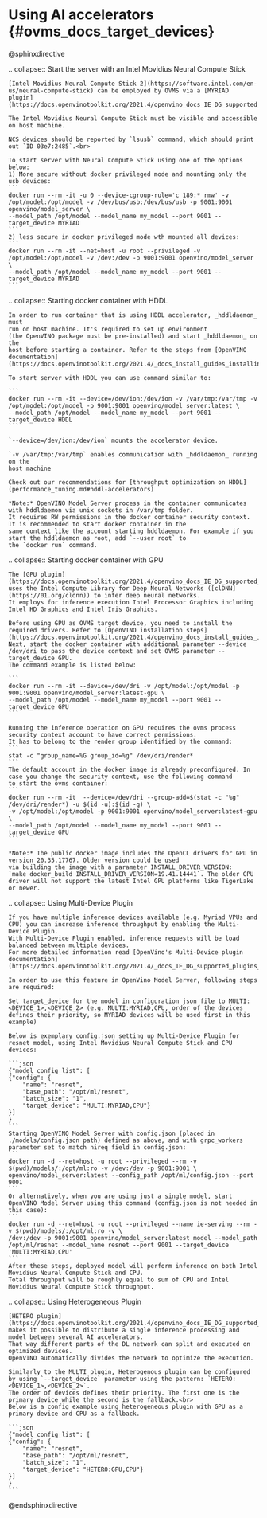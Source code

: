 # Using AI accelerators {#ovms_docs_target_devices}

@sphinxdirective

.. collapse:: Start the server with an Intel Movidius Neural Compute Stick

    [Intel Movidius Neural Compute Stick 2](https://software.intel.com/en-us/neural-compute-stick) can be employed by OVMS via a [MYRIAD
    plugin](https://docs.openvinotoolkit.org/2021.4/openvino_docs_IE_DG_supported_plugins_MYRIAD.html). 

    The Intel Movidius Neural Compute Stick must be visible and accessible on host machine. 

    NCS devices should be reported by `lsusb` command, which should print out `ID 03e7:2485`.<br>

    To start server with Neural Compute Stick using one of the options below:
    1) More secure without docker privileged mode and mounting only the usb devices:
    ```
    docker run --rm -it -u 0 --device-cgroup-rule='c 189:* rmw' -v /opt/model:/opt/model -v /dev/bus/usb:/dev/bus/usb -p 9001:9001 openvino/model_server \
    --model_path /opt/model --model_name my_model --port 9001 --target_device MYRIAD
    ```
    2) less secure in docker privileged mode wth mounted all devices:
    ```
    docker run --rm -it --net=host -u root --privileged -v /opt/model:/opt/model -v /dev:/dev -p 9001:9001 openvino/model_server \
    --model_path /opt/model --model_name my_model --port 9001 --target_device MYRIAD
    ```

.. collapse:: Starting docker container with HDDL

    In order to run container that is using HDDL accelerator, _hddldaemon_ must
    run on host machine. It's required to set up environment 
    (the OpenVINO package must be pre-installed) and start _hddldaemon_ on the
    host before starting a container. Refer to the steps from [OpenVINO documentation](https://docs.openvinotoolkit.org/2021.4/_docs_install_guides_installing_openvino_docker_linux.html#build_docker_image_for_intel_vision_accelerator_design_with_intel_movidius_vpus).

    To start server with HDDL you can use command similar to:

    ```
    docker run --rm -it --device=/dev/ion:/dev/ion -v /var/tmp:/var/tmp -v /opt/model:/opt/model -p 9001:9001 openvino/model_server:latest \
    --model_path /opt/model --model_name my_model --port 9001 --target_device HDDL
    ```

    `--device=/dev/ion:/dev/ion` mounts the accelerator device.

    `-v /var/tmp:/var/tmp` enables communication with _hddldaemon_ running on the
    host machine

    Check out our recommendations for [throughput optimization on HDDL](performance_tuning.md#hddl-accelerators)

    *Note:* OpenVINO Model Server process in the container communicates with hddldaemon via unix sockets in /var/tmp folder.
    It requires RW permissions in the docker container security context. It is recommended to start docker container in the
    same context like the account starting hddldaemon. For example if you start the hddldaemon as root, add `--user root` to 
    the `docker run` command.

.. collapse:: Starting docker container with GPU

    The [GPU plugin](https://docs.openvinotoolkit.org/2021.4/openvino_docs_IE_DG_supported_plugins_GPU.html) uses the Intel Compute Library for Deep Neural Networks ([clDNN](https://01.org/cldnn)) to infer deep neural networks. 
    It employs for inference execution Intel Processor Graphics including Intel HD Graphics and Intel Iris Graphics.

    Before using GPU as OVMS target device, you need to install the required drivers. Refer to [OpenVINO installation steps](https://docs.openvinotoolkit.org/2021.4/openvino_docs_install_guides_installing_openvino_linux.html).
    Next, start the docker container with additional parameter --device /dev/dri to pass the device context and set OVMS parameter --target_device GPU. 
    The command example is listed below:

    ```
    docker run --rm -it --device=/dev/dri -v /opt/model:/opt/model -p 9001:9001 openvino/model_server:latest-gpu \
    --model_path /opt/model --model_name my_model --port 9001 --target_device GPU
    ```

    Running the inference operation on GPU requires the ovms process security context account to have correct permissions.
    It has to belong to the render group identified by the command:
    ```
    stat -c "group_name=%G group_id=%g" /dev/dri/render*
    ```
    The default account in the docker image is already preconfigured. In case you change the security context, use the following command
    to start the ovms container:
    ```
    docker run --rm -it  --device=/dev/dri --group-add=$(stat -c "%g" /dev/dri/render*) -u $(id -u):$(id -g) \
    -v /opt/model:/opt/model -p 9001:9001 openvino/model_server:latest-gpu \
    --model_path /opt/model --model_name my_model --port 9001 --target_device GPU
    ```

    *Note:* The public docker image includes the OpenCL drivers for GPU in version 20.35.17767. Older version could be used 
    via building the image with a parameter INSTALL_DRIVER_VERSION:
    `make docker_build INSTALL_DRIVER_VERSION=19.41.14441`. The older GPU driver will not support the latest Intel GPU platforms like TigerLake or newer.


.. collapse:: Using Multi-Device Plugin

    If you have multiple inference devices available (e.g. Myriad VPUs and CPU) you can increase inference throughput by enabling the Multi-Device Plugin. 
    With Multi-Device Plugin enabled, inference requests will be load balanced between multiple devices. 
    For more detailed information read [OpenVino's Multi-Device plugin documentation](https://docs.openvinotoolkit.org/2021.4/_docs_IE_DG_supported_plugins_MULTI.html).

    In order to use this feature in OpenVino Model Server, following steps are required:

    Set target_device for the model in configuration json file to MULTI:<DEVICE_1>,<DEVICE_2> (e.g. MULTI:MYRIAD,CPU, order of the devices defines their priority, so MYRIAD devices will be used first in this example)

    Below is exemplary config.json setting up Multi-Device Plugin for resnet model, using Intel Movidius Neural Compute Stick and CPU devices:

    ```json
    {"model_config_list": [
    {"config": {
        "name": "resnet",
        "base_path": "/opt/ml/resnet",
        "batch_size": "1",
        "target_device": "MULTI:MYRIAD,CPU"}
    }]
    }
    ```
    Starting OpenVINO Model Server with config.json (placed in ./models/config.json path) defined as above, and with grpc_workers parameter set to match nireq field in config.json:
    ```
    docker run -d --net=host -u root --privileged --rm -v $(pwd)/models/:/opt/ml:ro -v /dev:/dev -p 9001:9001 \
    openvino/model_server:latest --config_path /opt/ml/config.json --port 9001 
    ```
    Or alternatively, when you are using just a single model, start OpenVINO Model Server using this command (config.json is not needed in this case):
    ```
    docker run -d --net=host -u root --privileged --name ie-serving --rm -v $(pwd)/models/:/opt/ml:ro -v \
    /dev:/dev -p 9001:9001 openvino/model_server:latest model --model_path /opt/ml/resnet --model_name resnet --port 9001 --target_device 'MULTI:MYRIAD,CPU'
    ```
    After these steps, deployed model will perform inference on both Intel Movidius Neural Compute Stick and CPU.
    Total throughput will be roughly equal to sum of CPU and Intel Movidius Neural Compute Stick throughput.


.. collapse:: Using Heterogeneous Plugin

    [HETERO plugin](https://docs.openvinotoolkit.org/2021.4/openvino_docs_IE_DG_supported_plugins_HETERO.html) makes it possible to distribute a single inference processing and model between several AI accelerators.
    That way different parts of the DL network can split and executed on optimized devices.
    OpenVINO automatically divides the network to optimize the execution.

    Similarly to the MULTI plugin, Heterogenous plugin can be configured by using `--target_device` parameter using the pattern: `HETERO:<DEVICE_1>,<DEVICE_2>`.
    The order of devices defines their priority. The first one is the primary device while the second is the fallback.<br>
    Below is a config example using heterogeneous plugin with GPU as a primary device and CPU as a fallback.

    ```json
    {"model_config_list": [
    {"config": {
        "name": "resnet",
        "base_path": "/opt/ml/resnet",
        "batch_size": "1",
        "target_device": "HETERO:GPU,CPU"}
    }]
    }
    ```
@endsphinxdirective